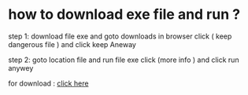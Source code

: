 
# how to download exe  file and run ?

step 1:
download file exe  and  goto downloads  in browser click ( keep dangerous file )  and click keep Aneway

step 2:
goto location file and run file exe click (more info ) and click run anywey 




for download :  [click here](https://github.com/mhamadrashid/basic-project-c-sharp-console/raw/main/menu%20caffetteria/menu%20cafetrea.exe)
